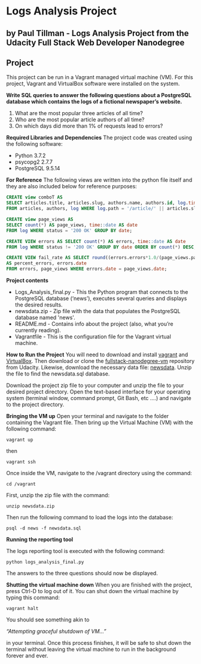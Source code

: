 Logs Analysis Project
===

by Paul Tillman - Logs Analysis Project from the Udacity Full Stack Web Developer Nanodegree
---
Project
---
This project can be run in a Vagrant managed virtual machine (VM). For this project, Vagrant and VirtualBox software were installed on the system.

**Write SQL queries to answer the following questions about a PostgreSQL database which contains the logs of a fictional newspaper’s website.**
1. What are the most popular three articles of all time?
2. Who are the most popular article authors of all time?
3. On which days did more than 1% of requests lead to errors?

**Required Libraries and Dependencies**
The project code was created using the following software:
* Python 3.7.2
* psycopg2 2.7.7
* PostgreSQL 9.5.14

**For Reference**
The following views are written into the python file itself and they are also included below for reference purposes:
```sql 
CREATE view comboT AS
SELECT articles.title, articles.slug, authors.name, authors.id, log.time::date as date
FROM articles, authors, log WHERE log.path = '/article/' || articles.slug and articles.author = authors.id;
```     
```sql 
CREATE view page_views AS 
SELECT count(*) AS page_views, time::date AS date 
FROM log WHERE status = '200 OK' GROUP BY date;
```
```sql
CREATE VIEW errors AS SELECT count(*) AS errors, time::date AS date 
FROM log WHERE status != '200 OK' GROUP BY date ORDER BY count(*) DESC;
```               
```sql
CREATE VIEW fail_rate AS SELECT round((errors.errors*1.0/(page_views.page_views+errors.errors)*100, 1) 
AS percent_errors, errors.date 
FROM errors, page_views WHERE errors.date = page_views.date;
```

**Project contents**
* Logs_Analysis_final.py - This the Python program that connects to the PostgreSQL database (‘news’), executes several queries and displays the desired results.
* newsdata.zip - Zip file with the data that populates the PostgreSQL database named 'news'.
* README.md - Contains info about the project (also, what you’re currently reading).
* Vagrantfile - This is the configuration file for the Vagrant virtual machine.

**How to Run the Project**
You will need to download and install [vagrant](https://www.vagrantup.com/downloads.html) and [VirtualBox](www.virtualbox.org).
Then download or clone the [fullstack-nanodegree-vm](https://github.com/udacity/fullstack-nanodegree-vm) repository from Udacity.  Likewise, download the necessary data file: [newsdata](https://d17h27t6h515a5.cloudfront.net/topher/2016/August/57b5f748_newsdata/newsdata.zip).  Unzip the file to find the newsdata.sql database.

Download the project zip file to your computer and unzip the file to your desired project directory.
Open the text-based interface for your operating system (terminal window, command prompt, Git Bash, etc ….) and navigate to the project directory.

**Bringing the VM up**
Open your terminal and navigate to the folder containing the Vagrant file.  Then bring up the Virtual Machine (VM) with the following command:

`vagrant up`

then

`vagrant ssh`

Once inside the VM, navigate to the /vagrant directory using the command:

`cd /vagrant`

First, unzip the zip file with the command:

`unzip newsdata.zip`

Then run the following command to load the logs into the database:

`psql -d news -f newsdata.sql`

**Running the reporting tool**

The logs reporting tool is executed with the following command:

`python logs_analysis_final.py`

The answers to the three questions should now be displayed.

**Shutting the virtual machine down**
When you are finished with the project,  press Ctrl-D to log out of it. You can shut down the virtual machine by typing this command:

`vagrant halt`

You should see something akin to 

*“Attempting graceful shutdown of VM…”* 

in your terminal.  Once this process finishes, it will be safe to shut down the terminal without leaving the virtual machine to run in the background forever and ever.
